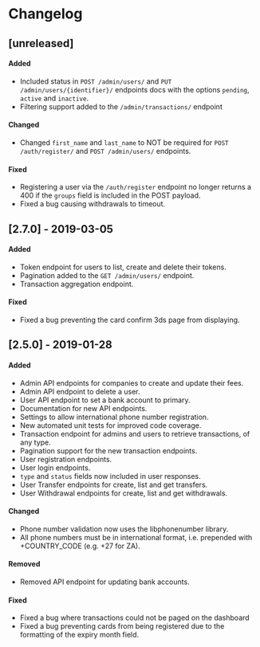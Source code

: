 # Changelog

## [unreleased]

#### Added
- Included status in `POST /admin/users/` and `PUT /admin/users/{identifier}/` endpoints docs with the options `pending`, `active` and `inactive`.
- Filtering support added to the `/admin/transactions/` endpoint

#### Changed
- Changed `first_name` and `last_name` to NOT be required for `POST /auth/register/` and `POST /admin/users/` endpoints. 

#### Fixed
- Registering a user via the `/auth/register` endpoint no longer returns a 400 if the `groups` field is included in the POST payload.
- Fixed a bug causing withdrawals to timeout. 

## [2.7.0] - 2019-03-05

#### Added
- Token endpoint for users to list, create and delete their tokens.
- Pagination added to the `GET /admin/users/` endpoint.
- Transaction aggregation endpoint.

#### Fixed
- Fixed a bug preventing the card confirm 3ds page from displaying.

## [2.5.0] - 2019-01-28

#### Added
- Admin API endpoints for companies to create and update their fees.
- Admin API endpoint to delete a user.
- User API endpoint to set a bank account to primary.
- Documentation for new API endpoints.
- Settings to allow international phone number registration.
- New automated unit tests for improved code coverage.
- Transaction endpoint for admins and users to retrieve transactions, of any type.
- Pagination support for the new transaction endpoints.
- User registration endpoints.
- User login endpoints.
- `type` and `status` fields now included in user responses.
- User Transfer endpoints for create, list and get transfers.
- User Withdrawal endpoints for create, list and get withdrawals.

#### Changed
- Phone number validation now uses the libphonenumber library.
- All phone numbers must be in international format, i.e. prepended with +COUNTRY_CODE (e.g. +27 for ZA).

#### Removed
- Removed API endpoint for updating bank accounts.

#### Fixed
- Fixed a bug where transactions could not be paged on the dashboard
- Fixed a bug preventing cards from being registered due to the formatting of the expiry month field.  
